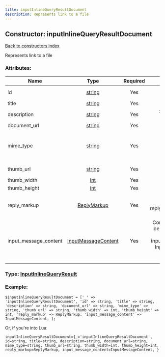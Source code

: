 ```yaml
---
title: inputInlineQueryResultDocument
description: Represents link to a file
---
```

## Constructor: inputInlineQueryResultDocument  
[Back to constructors index](index.md)



Represents link to a file

### Attributes:

| Name     |    Type       | Required | Description |
|----------|:-------------:|:--------:|------------:|
|id|[string](../types/string.md) | Yes|Unique identifier of this result|
|title|[string](../types/string.md) | Yes|Title of the result|
|description|[string](../types/string.md) | Yes|Short description of the result, if known|
|document\_url|[string](../types/string.md) | Yes|Url of the file|
|mime\_type|[string](../types/string.md) | Yes|MIME type of the file content, only “application/pdf” and “application/zip” are allowed now|
|thumb\_url|[string](../types/string.md) | Yes|Url of the file thumb, if exists|
|thumb\_width|[int](../types/int.md) | Yes|Width of the thumb|
|thumb\_height|[int](../types/int.md) | Yes|Height of the thumb|
|reply\_markup|[ReplyMarkup](../types/ReplyMarkup.md) | Yes|Message reply markup, should be of type replyMarkupInlineKeyboard or null|
|input\_message\_content|[InputMessageContent](../types/InputMessageContent.md) | Yes|Content of the message to be sent, should be of type inputMessageText or inputMessageDocument or InputMessageLocation or InputMessageVenue or InputMessageContact|



### Type: [InputInlineQueryResult](../types/InputInlineQueryResult.md)


### Example:

```
$inputInlineQueryResultDocument = ['_' => 'inputInlineQueryResultDocument', 'id' => string, 'title' => string, 'description' => string, 'document_url' => string, 'mime_type' => string, 'thumb_url' => string, 'thumb_width' => int, 'thumb_height' => int, 'reply_markup' => ReplyMarkup, 'input_message_content' => InputMessageContent, ];
```  

Or, if you're into Lua:  


```
inputInlineQueryResultDocument={_='inputInlineQueryResultDocument', id=string, title=string, description=string, document_url=string, mime_type=string, thumb_url=string, thumb_width=int, thumb_height=int, reply_markup=ReplyMarkup, input_message_content=InputMessageContent, }

```


